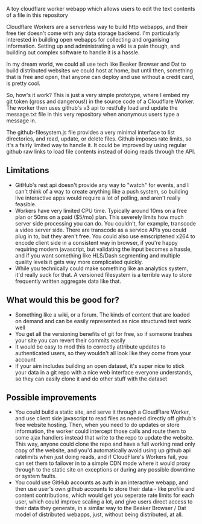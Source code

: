 A toy cloudflare worker webapp which allows users to edit the text contents of a file in this repository

Cloudflare Workers are a serverless way to build http webapps, and their free tier doesn't come with any data storage backend. I'm particularly interested in building open webapps for collecting and organising information. Setting up and administrating a wiki is a pain though, and building out complex software to handle it is a hassle.

In my dream world, we could all use tech like Beaker Browser and Dat to build distributed websites we could host at home, but until then, something that is free and open, that anyone can deploy and use without a credit card, is pretty cool.

So, how's it work? This is just a very simple prototype, where I embed my git token (gross and dangerous!) in the source code of a Cloudflare Worker. The worker then uses github's v3 api to restfully load and update the message.txt file in this very repository when anonymous users type a message in.

The github-filesystem.js file provides a very minimal interface to list directories, and read, update, or delete files. Github imposes rate limits, so it's a fairly limited way to handle it. It could be improved by using regular github raw links to load file contents instead of doing reads through the API.

## Limitations

* GitHub's rest api doesn't provide any way to "watch" for events, and I can't think of a way to create anything like a push system, so building live interactive apps would require a lot of polling, and aren't really feasible.
* Workers have very limited CPU time. Typically around 10ms on a free plan or 50ms on a paid ($5/mo) plan. This severely limits how much server side processing you can do. You couldn't, for example, transcode a video server side. There are transcode as a service APIs you could plug in to, but they aren't free. You could also use emscriptened x264 to encode client side in a consistent way in browser, if you're happy requiring modern javascript, but validating the input becomes a hassle, and if you want something like HLS/Dash segmenting and multiple quality levels it gets way more complicated quickly.
* While you technically could make something like an analytics system, it'd really suck for that. A versioned filesystem is a terrible way to store frequently written aggregate data like that.

## What would this be good for?

* Something like a wiki, or a forum. The kinds of content that are loaded on demand and can be easily represented as nice structured text work well
* You get all the versioning benefits of git for free, so if someone trashes your site you can revert their commits easily
* It would be easy to mod this to correctly attribute updates to authenticated users, so they wouldn't all look like they come from your account
* If your aim includes building an open dataset, it's super nice to stick your data in a git repo with a nice web interface everyone understands, so they can easily clone it and do other stuff with the dataset

## Possible improvements

* You could build a static site, and serve it through a CloudFlare Worker, and use client side javascript to read files as needed directly off github's free website hosting. Then, when you need to do updates or store information, the worker could intercept those calls and route them to some ajax handlers instead that write to the repo to update the website. This way, anyone could clone the repo and have a full working read only copy of the website, and you'd automatically avoid using up github api ratelimits when just doing reads, and if CloudFlare's Workers fail, you can set them to failover in to a simple CDN mode where it would proxy through to the static site on exceptions or during any possible downtime or system faults.
* You could use GitHub accounts as auth in an interactive webapp, and then use user's own github accounts to store their data - like profile and content contributions, which would get you seperate rate limits for each user, which could improve scaling a lot, and give users direct access to their data they generate, in a similar way to the Beaker Browser / Dat model of distributed webapps, just, without being distributed, at all.
